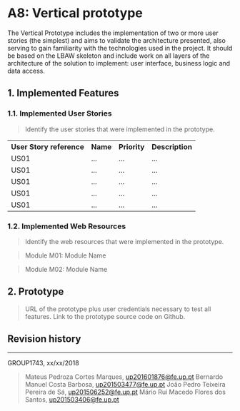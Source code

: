 # A8: Vertical prototype

The Vertical Prototype includes the implementation of two or more user stories (the simplest) and aims to validate the architecture presented, also serving to gain familiarity with the technologies used in the project. It should be based on the LBAW skeleton and include work on all layers of the architecture of the solution to implement: user interface, business logic and data access.

## 1. Implemented Features

### 1.1. Implemented User Stories

> Identify the user stories that were implemented in the prototype.

<table>
  <tr>
    <th>User Story reference</th>
    <th>Name</th>
    <th>Priority</th>
    <th>Description</th>
  </tr>
  <tr>
    <td>US01</td>
    <td>...</td>
    <td>...</td>
    <td>...</td>
  </tr>
  <tr>
  <td>US01</td>
  <td>...</td>
  <td>...</td>
  <td>...</td>
  </tr>
  <tr>
  <td>US01</td>
  <td>...</td>
  <td>...</td>
  <td>...</td>
  </tr>
  <tr>
  <td>US01</td>
  <td>...</td>
  <td>...</td>
  <td>...</td>
  </tr>
  <tr>
  <td>US01</td>
  <td>...</td>
  <td>...</td>
  <td>...</td>
  </tr>
</table>


### 1.2. Implemented Web Resources

> Identify the web resources that were implemented in the prototype.

> Module M01: Module Name

> Module M02: Module Name


## 2. Prototype

> URL of the prototype plus user credentials necessary to test all features.
> Link to the prototype source code on Github.


## Revision history

<!-- Changes made to the first submission:
1. Item 1
1. Item 2 -->

***

GROUP1743, xx/xx/2018

> Mateus Pedroza Cortes Marques, up201601876@fe.up.pt
> Bernardo Manuel Costa Barbosa, up201503477@fe.up.pt
> João Pedro Teixeira Pereira de Sá, up201506252@fe.up.pt
> Mário Rui Macedo Flores dos Santos, up201503406@fe.up.pt
